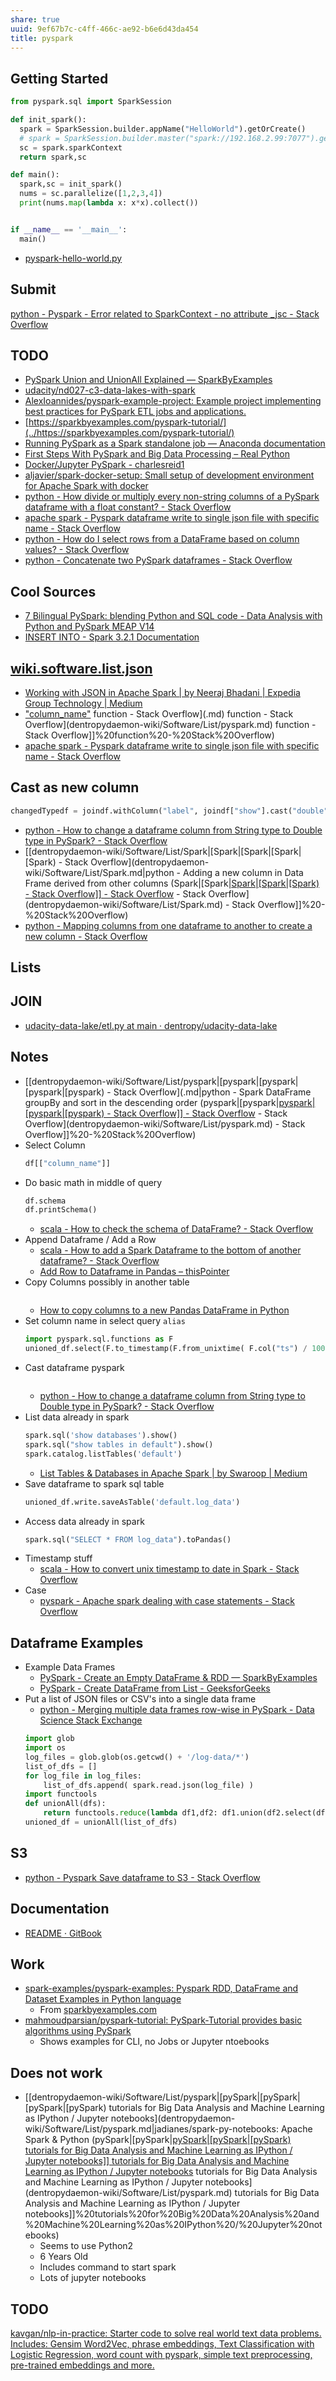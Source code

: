 ```yaml
---
share: true
uuid: 9ef67b7c-c4ff-466c-ae92-b6e6d43da454
title: pyspark
---
```

## Getting Started

``` python
from pyspark.sql import SparkSession

def init_spark():
  spark = SparkSession.builder.appName("HelloWorld").getOrCreate()
  # spark = SparkSession.builder.master("spark://192.168.2.99:7077").getOrCreate()
  sc = spark.sparkContext
  return spark,sc

def main():
  spark,sc = init_spark()
  nums = sc.parallelize([1,2,3,4])
  print(nums.map(lambda x: x*x).collect())


if __name__ == '__main__':
  main()
```
* [pyspark-hello-world.py](https://gist.github.com/dvainrub/b6178dc0e976e56abe9caa9b72f73d4a)

## Submit

[python - Pyspark - Error related to SparkContext - no attribute _jsc - Stack Overflow](https://stackoverflow.com/questions/54042945/pyspark-error-related-to-sparkcontext-no-attribute-jsc/56374013)

## TODO

* [PySpark Union and UnionAll Explained — SparkByExamples](https://sparkbyexamples.com/pyspark/pyspark-union-and-unionall/)
* [udacity/nd027-c3-data-lakes-with-spark](https://github.com/udacity/nd027-c3-data-lakes-with-spark)
* [AlexIoannides/pyspark-example-project: Example project implementing best practices for PySpark ETL jobs and applications.](https://github.com/AlexIoannides/pyspark-example-project)
* [https://sparkbyexamples.com/pyspark-tutorial/](../https://sparkbyexamples.com/pyspark-tutorial/)
* [Running PySpark as a Spark standalone job — Anaconda documentation](https://docs.anaconda.com/anaconda-scale/howto/spark-basic/)
* [First Steps With PySpark and Big Data Processing – Real Python](https://realpython.com/pyspark-intro/)
* [Docker/Jupyter PySpark - charlesreid1](https://charlesreid1.com/wiki/Docker/Jupyter_PySpark)
* [aljavier/spark-docker-setup: Small setup of development environment for Apache Spark with docker](https://github.com/aljavier/spark-docker-setup)
* [python - How divide or multiply every non-string columns of a PySpark dataframe with a float constant? - Stack Overflow](https://stackoverflow.com/questions/44807818/how-divide-or-multiply-every-non-string-columns-of-a-pyspark-dataframe-with-a-fl/44808418)
* [apache spark - Pyspark dataframe write to single json file with specific name - Stack Overflow](https://stackoverflow.com/questions/43269244/pyspark-dataframe-write-to-single-json-file-with-specific-name)
* [python - How do I select rows from a DataFrame based on column values? - Stack Overflow](https://stackoverflow.com/questions/17071871/how-do-i-select-rows-from-a-dataframe-based-on-column-values)
* [python - Concatenate two PySpark dataframes - Stack Overflow](https://stackoverflow.com/questions/37332434/concatenate-two-pyspark-dataframes)

## Cool Sources

* [7 Bilingual PySpark: blending Python and SQL code - Data Analysis with Python and PySpark MEAP V14](https://livebook.manning.com/book/data-analysis-with-python-and-pyspark/chapter-7/v-6/46)
* [INSERT INTO - Spark 3.2.1 Documentation](https://spark.apache.org/docs/latest/sql-ref-syntax-dml-insert-into.html)


## [wiki.software.list.json](../dentropydaemon-wiki/Software/List/json)

* [Working with JSON in Apache Spark | by Neeraj Bhadani | Expedia Group Technology | Medium](https://medium.com/expedia-group-tech/working-with-json-in-apache-spark-1ecf553c2a8c)
* ["column_name"](../"column_name") function - Stack Overflow](.md) function - Stack Overflow](dentropydaemon-wiki/Software/List/pyspark.md) function - Stack Overflow]]%20function%20-%20Stack%20Overflow)
* [apache spark - Pyspark dataframe write to single json file with specific name - Stack Overflow](https://stackoverflow.com/questions/43269244/pyspark-dataframe-write-to-single-json-file-with-specific-name)

## Cast as new column 

``` python
changedTypedf = joindf.withColumn("label", joindf["show"].cast("double"))
```
* [python - How to change a dataframe column from String type to Double type in PySpark? - Stack Overflow](https://stackoverflow.com/questions/32284620/how-to-change-a-dataframe-column-from-string-type-to-double-type-in-pyspark)
* [[dentropydaemon-wiki/Software/List/Spark|[Spark|[Spark|[Spark|[Spark) - Stack Overflow](dentropydaemon-wiki/Software/List/Spark.md|python - Adding a new column in Data Frame derived from other columns (Spark|[Spark|[Spark|[Spark|[Spark) - Stack Overflow]] - Stack Overflow](Spark.md) - Stack Overflow](dentropydaemon-wiki/Software/List/Spark.md) - Stack Overflow]]%20-%20Stack%20Overflow)
* [python - Mapping columns from one dataframe to another to create a new column - Stack Overflow](https://stackoverflow.com/questions/46049658/mapping-columns-from-one-dataframe-to-another-to-create-a-new-column)

## Lists

## JOIN

* [udacity-data-lake/etl.py at main · dentropy/udacity-data-lake](https://github.com/dentropy/udacity-data-lake/blob/main/etl.py)

## Notes

* [[dentropydaemon-wiki/Software/List/pyspark|[pyspark|[pyspark|[pyspark|[pyspark) - Stack Overflow](.md|python - Spark DataFrame groupBy and sort in the descending order (pyspark|[pyspark|[pyspark|[pyspark|[pyspark) - Stack Overflow]] - Stack Overflow](.md) - Stack Overflow](dentropydaemon-wiki/Software/List/pyspark.md) - Stack Overflow]]%20-%20Stack%20Overflow)
* Select Column
  ``` python
  df[["column_name"]]
  ```
* Do basic math in middle of query
  ``` python
  df.schema
  df.printSchema()
  ```
  * [scala - How to check the schema of DataFrame? - Stack Overflow](https://stackoverflow.com/questions/52760911/how-to-check-the-schema-of-dataframe)
* Append Dataframe / Add a Row
  * [scala - How to add a Spark Dataframe to the bottom of another dataframe? - Stack Overflow](https://stackoverflow.com/questions/33550983/how-to-add-a-spark-dataframe-to-the-bottom-of-another-dataframe)
  * [Add Row to Dataframe in Pandas – thisPointer](https://thispointer.com/python-pandas-how-to-add-rows-in-a-dataframe-using-dataframe-append-loc-iloc/)
* Copy Columns possibly in another table
  ``` python
  
  ```
  * [How to copy columns to a new Pandas DataFrame in Python](https://www.adamsmith.haus/python/answers/how-to-copy-columns-to-a-new-pandas-dataframe-in-python)
* Set column name in select query `alias`
  ``` python
  import pyspark.sql.functions as F
  unioned_df.select(F.to_timestamp(F.from_unixtime( F.col("ts") / 1000 )).alias('time_stamp')).show()
  ```
* Cast dataframe pyspark
  ``` python
  
  ```
  * [python - How to change a dataframe column from String type to Double type in PySpark? - Stack Overflow](https://stackoverflow.com/questions/32284620/how-to-change-a-dataframe-column-from-string-type-to-double-type-in-pyspark)
* List data already in spark
  ``` python
  spark.sql('show databases').show()
  spark.sql("show tables in default").show()
  spark.catalog.listTables('default')
  ```
  * [List Tables & Databases in Apache Spark | by Swaroop | Medium](https://medium.com/@durgaswaroop/list-tables-and-databases-in-spark-2d03594d2883)
* Save dataframe to spark sql table
  ``` python
  unioned_df.write.saveAsTable('default.log_data')
  ```
* Access data already in spark
  ``` python
  spark.sql("SELECT * FROM log_data").toPandas()
  ```
* Timestamp stuff
  * [scala - How to convert unix timestamp to date in Spark - Stack Overflow](https://stackoverflow.com/questions/31134969/how-to-convert-unix-timestamp-to-date-in-spark)
* Case
  * [pyspark - Apache spark dealing with case statements - Stack Overflow](https://stackoverflow.com/questions/39982135/apache-spark-dealing-with-case-statements)

## Dataframe Examples


* Example Data Frames
  * [PySpark - Create an Empty DataFrame & RDD — SparkByExamples](https://sparkbyexamples.com/pyspark/pyspark-create-an-empty-dataframe/)
  * [PySpark - Create DataFrame from List - GeeksforGeeks](https://www.geeksforgeeks.org/pyspark-create-dataframe-from-list/)
* Put a list of JSON files or CSV's into a single data frame
  * [python - Merging multiple data frames row-wise in PySpark - Data Science Stack Exchange](https://datascience.stackexchange.com/questions/11356/merging-multiple-data-frames-row-wise-in-pyspark)
  ``` python
  import glob
  import os 
  log_files = glob.glob(os.getcwd() + '/log-data/*')
  list_of_dfs = []
  for log_file in log_files:
      list_of_dfs.append( spark.read.json(log_file) )
  import functools 
  def unionAll(dfs):
      return functools.reduce(lambda df1,df2: df1.union(df2.select(df1.columns)), dfs) 
  unioned_df = unionAll(list_of_dfs)
  ```

## S3

* [python - Pyspark Save dataframe to S3 - Stack Overflow](https://stackoverflow.com/questions/45869510/pyspark-save-dataframe-to-s3)


## Documentation

* [README · GitBook](https://ericxiao251.github.io/spark-syntax/)

## Work

* [spark-examples/pyspark-examples: Pyspark RDD, DataFrame and Dataset Examples in Python language](https://github.com/spark-examples/pyspark-examples)
  * From [sparkbyexamples.com](https://sparkbyexamples.com/)
* [mahmoudparsian/pyspark-tutorial: PySpark-Tutorial provides basic algorithms using PySpark](https://github.com/mahmoudparsian/pyspark-tutorial)
  * Shows examples for CLI, no Jobs or Jupyter ntoebooks
## Does not work
* [[dentropydaemon-wiki/Software/List/pyspark|[pySpark|[pySpark|[pySpark|[pySpark) tutorials for Big Data Analysis and Machine Learning as IPython / Jupyter notebooks](dentropydaemon-wiki/Software/List/pyspark.md|jadianes/spark-py-notebooks: Apache Spark & Python (pySpark|[pySpark|[pySpark|[pySpark|[pySpark) tutorials for Big Data Analysis and Machine Learning as IPython / Jupyter notebooks]] tutorials for Big Data Analysis and Machine Learning as IPython / Jupyter notebooks](../pyspark.md) tutorials for Big Data Analysis and Machine Learning as IPython / Jupyter notebooks](dentropydaemon-wiki/Software/List/pyspark.md) tutorials for Big Data Analysis and Machine Learning as IPython / Jupyter notebooks]]%20tutorials%20for%20Big%20Data%20Analysis%20and%20Machine%20Learning%20as%20IPython%20/%20Jupyter%20notebooks)
  * Seems to use Python2
  * 6 Years Old
  * Includes command to start spark
  * Lots of jupyter notebooks

## TODO

[kavgan/nlp-in-practice: Starter code to solve real world text data problems. Includes: Gensim Word2Vec, phrase embeddings, Text Classification with Logistic Regression, word count with pyspark, simple text preprocessing, pre-trained embeddings and more.](https://github.com/kavgan/nlp-in-practice)